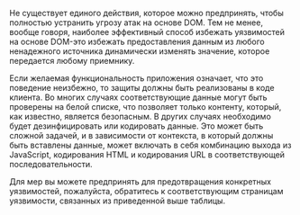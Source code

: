 Не существует единого действия, которое можно предпринять, чтобы полностью устранить угрозу атак на основе DOM. Тем не менее, вообще говоря, наиболее эффективный способ избежать уязвимостей на основе DOM-это избежать предоставления данным из любого ненадежного источника динамически изменять значение, которое передается любому приемнику.

Если желаемая функциональность приложения означает, что это поведение неизбежно, то защиты должны быть реализованы в коде клиента. Во многих случаях соответствующие данные могут быть проверены на белой списке, что позволяет только контенту, который, как известно, является безопасным. В других случаях необходимо будет дезинфицировать или кодировать данные. Это может быть сложной задачей, и в зависимости от контекста, в который должны быть вставлены данные, может включать в себя комбинацию выхода из JavaScript, кодирования HTML и кодирования URL в соответствующей последовательности.

Для мер вы можете предпринять для предотвращения конкретных уязвимостей, пожалуйста, обратитесь к соответствующим страницам уязвимости, связанных из приведенной выше таблицы.